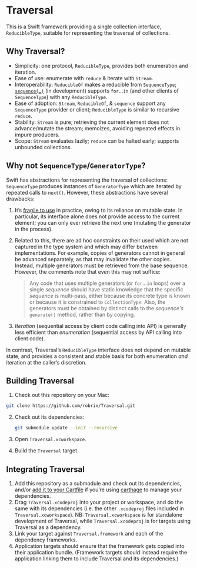 # Traversal

This is a Swift framework providing a single collection interface, `ReducibleType`, suitable for representing the traversal of collections.


## Why Traversal?

- Simplicity: one protocol, `ReducibleType`, provides both enumeration and iteration.
- Ease of use: enumerate with `reduce` & iterate with `Stream`.
- Interoperability: `ReducibleOf` makes a reducible from `SequenceType`; [`sequence(…)`](https://github.com/robrix/Traversal/pull/20) (in development) supports `for`…`in` (and other clients of `SequenceType`) with any `ReducibleType`.
- Ease of adoption: `Stream`, `ReducibleOf`, & `sequence` support any `SequenceType` provider or client; `ReducibleType` is similar to recursive `reduce`.
- Stability: `Stream` is pure; retrieving the current element does not advance/mutate the stream; memoizes, avoiding repeated effects in impure producers.
- Scope: `Stream` evaluates lazily; `reduce` can be halted early; supports unbounded collections.


## Why not `SequenceType`/`GeneratorType`?

Swift has abstractions for representing the traversal of collections: `SequenceType` produces instances of `GeneratorType` which are iterated by repeated calls to `next()`. However, these abstractions have several drawbacks:

1. It’s [fragile to use](http://www.openradar.me/18453000) in practice, owing to its reliance on mutable state. In particular, its interface alone does not provide access to the current element; you can only ever retrieve the next one (mutating the generator in the process).
2. Related to this, there are ad hoc constraints on their used which are not captured in the type system and which may differ between implementations. For example, copies of generators cannot in general be advanced separately, as that may invalidate the other copies. Instead, multiple generators must be retrieved from the base sequence. However, the comments note that even this may not suffice:

	> Any code that uses multiple generators (or `for`…`in` loops) over a single *sequence* should have static knowledge that the specific *sequence* is multi-pass, either because its concrete type is known or because it is constrained to `CollectionType`. Also, the generators must be obtained by distinct calls to the *sequence's* `generate()` method, rather than by copying.

3. _Iteration_ (sequential access by client code calling into API) is generally less efficient than _enumeration_ (sequential access by API calling into client code).

In contrast, Traversal’s `ReducibleType` interface does not depend on mutable state, and provides a consistent and stable basis for both enumeration _and_ iteration at the caller’s discretion.


## Building Traversal

1. Check out this repository on your Mac:

  ```bash
  git clone https://github.com/robrix/Traversal.git
  ```

2. Check out its dependencies:

	```bash
	git submodule update --init --recursive
	```

3. Open `Traversal.xcworkspace`.
4. Build the `Traversal` target.


## Integrating Traversal

1. Add this repository as a submodule and check out its dependencies, and/or [add it to your Cartfile](https://github.com/Carthage/Carthage/blob/master/Documentation/Artifacts.md#cartfile) if you’re using [carthage](https://github.com/Carthage/Carthage/) to manage your dependencies.
2. Drag `Traversal.xcodeproj` into your project or workspace, and do the same with its dependencies (i.e. the other `.xcodeproj` files included in `Traversal.xcworkspace`). NB: `Traversal.xcworkspace` is for standalone development of Traversal, while `Traversal.xcodeproj` is for targets using Traversal as a dependency.
3. Link your target against `Traversal.framework` and each of the dependency frameworks.
4. Application targets should ensure that the framework gets copied into their application bundle. (Framework targets should instead require the application linking them to include Traversal and its dependencies.)
